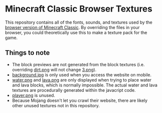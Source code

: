 # Minecraft Classic Browser Textures
This repository contains all of the fonts, sounds, and textures used by the [browser version of Minecraft Classic](https://classic.minecraft.net/). By overriding the files in your browser, you could theoretically use this to make a texture pack for the game.

## Things to note
- The block previews are not generated from the block textures (i.e. overriding [dirt.png](assets/textures/dirt.png) will not change [3.png](assets/textures/previews/3.png)).
- [background.jpg](assets/textures/background.jpg) is only used when you access the website on mobile.
- [water.png](assets/textures/water.png) and [lava.png](assets/textures/lava.png) are only displayed when trying to place water and lava blocks, which is normally impossible. The actual water and lava textures are procedurally generated within the javacript code.
- [player.png](assets/textures/player.png) is unused.
- Because Mojang doesn't let you crawl their website, there are likely other unused textures not in this repository.
